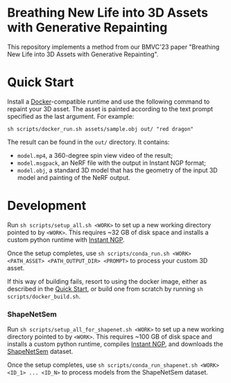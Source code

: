 # Breathing New Life into 3D Assets with Generative Repainting

This repository implements a method from our BMVC'23 paper "Breathing New Life into 3D Assets with Generative Repainting".

# Quick Start

Install a [Docker](https://www.docker.com/)-compatible runtime and use the following command to repaint your 3D asset.
The asset is painted according to the text prompt specified as the last argument. 
For example:

```shell
sh scripts/docker_run.sh assets/sample.obj out/ "red dragon"
```

The result can be found in the `out/` directory. It contains:

- `model.mp4`, a 360-degree spin view video of the result;
- `model.msgpack`, an NeRF file with the output in Instant NGP format;
- `model.obj`, a standard 3D model that has the geometry of the input 3D model and painting of the NeRF output.

# Development

Run `sh scripts/setup_all.sh <WORK>` to set up a new working directory pointed to by `<WORK>`. 
This requires ~32 GB of disk space and installs a custom python runtime with [Instant NGP](https://github.com/NVlabs/instant-ngp).

Once the setup completes, use `sh scripts/conda_run.sh <WORK> <PATH_ASSET> <PATH_OUTPUT_DIR> <PROMPT>` to process your custom 3D asset.

If this way of building fails, resort to using the docker image, either as described in the [Quick Start](#quick-start), or build one from scratch by running `sh scripts/docker_build.sh`. 

### ShapeNetSem

Run `sh scripts/setup_all_for_shapenet.sh <WORK>` to set up a new working directory pointed to by `<WORK>`. 
This requires ~100 GB of disk space and installs a custom python runtime, compiles [Instant NGP](https://github.com/NVlabs/instant-ngp), and downloads the [ShapeNetSem](https://shapenet.org/) dataset.

Once the setup completes, use `sh scripts/conda_run_shapenet.sh <WORK> <ID_1> ... <ID_N>` to process models from the ShapeNetSem dataset.
